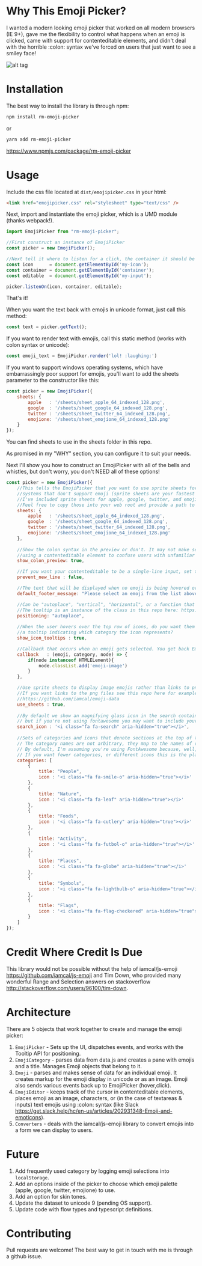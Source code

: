 # Why This Emoji Picker?

I wanted a modern looking emoji picker that worked on all modern browsers (IE 9+), gave me the flexibility to control what happens when an emoji is clicked, came with support for contenteditable elements, and didn't deal with the horrible :colon: syntax we've forced on users that just want to see a smiley face!

![alt tag](https://raw.githubusercontent.com/RobertMenke/rm-emoji-picker/master/examples/rm-emoji-picker.png)

# Installation

The best way to install the library is through npm:

```bash
npm install rm-emoji-picker
```

or

```bash
yarn add rm-emoji-picker
```

https://www.npmjs.com/package/rm-emoji-picker

# Usage

Include the css file located at `dist/emojipicker.css` in your html:

```html
<link href="emojipicker.css" rel="stylesheet" type="text/css" />
```

Next, import and instantiate the emoji picker, which is a UMD module (thanks webpack!).
```javascript
import EmojiPicker from "rm-emoji-picker";

//First construct an instance of EmojiPicker
const picker = new EmojiPicker();

//Next tell it where to listen for a click, the container it should be appended to, and the input/textarea/contenteditable it needs to work with
const icon      = document.getElementById('my-icon');
const container = document.getElementById('container');
const editable  = document.getElementById('my-input');

picker.listenOn(icon, container, editable);
```

That's it!

When you want the text back with emojis in unicode format, just call this method:

```javascript
const text = picker.getText();
```

If you want to render text with emojis, call this static method (works with colon syntax or unicode):

```javascript
const emoji_text = EmojiPicker.render('lol! :laughing:')
```

If you want to support windows operating systems, which have embarrassingly poor support for emojis, you'll want to add the sheets parameter to the constructor like this:

```javascript
const picker = new EmojiPicker({
    sheets: {
        apple   : '/sheets/sheet_apple_64_indexed_128.png',
        google  : '/sheets/sheet_google_64_indexed_128.png',
        twitter : '/sheets/sheet_twitter_64_indexed_128.png',
        emojione: '/sheets/sheet_emojione_64_indexed_128.png'
    }
});
```

You can find sheets to use in the sheets folder in this repo.


As promised in my "WHY" section, you can configure it to suit your needs.

Next I'll show you how to construct an EmojiPicker with all of the bells and whistles, but don't worry, you don't NEED all of these options!

```javascript
const picker = new EmojiPicker({
    //This tells the EmojiPicker that you want to use sprite sheets for operating
    //systems that don't support emoji (sprite sheets are your fastest option).
    //I've included sprite sheets for apple, google, twitter, and emojione emojis in the repo.
    //Feel free to copy those into your web root and provide a path to the files in this option.
    sheets: {
        apple   : '/sheets/sheet_apple_64_indexed_128.png',
        google  : '/sheets/sheet_google_64_indexed_128.png',
        twitter : '/sheets/sheet_twitter_64_indexed_128.png',
        emojione: '/sheets/sheet_emojione_64_indexed_128.png'
    },
    
    //Show the colon syntax in the preview or don't. It may not make sense if you're
    //using a contenteditable element to confuse users with unfamiliar colon syntax
    show_colon_preview: true,

    //If you want your contenteditable to be a single-line input, set this to true
    prevent_new_line : false,

    //The text that will be displayed when no emoji is being hovered over.
    default_footer_message: "Please select an emoji from the list above",

    //Can be "autoplace", "vertical", "horizontal", or a function that takes a tooltip as an argument.
    //The tooltip is an instance of the class in this repo here: https://github.com/RobertMenke/Tooltip-js
    positioning: "autoplace",
    
    //When the user hovers over the top row of icons, do you want them to be shown
    //a tooltip indicating which category the icon represents?
    show_icon_tooltips : true,

    //Callback that occurs when an emoji gets selected. You get back Emoji, EmojiCategory, Node
    callback   : (emoji, category, node) => {
        if(node instanceof HTMLELement){
            node.classList.add('emoji-image')
        }
    },

    //Use sprite sheets to display image emojis rather than links to png files (faster).
    //If you want links to the png files see this repo here for examples (library I'm using):
    //https://github.com/iamcal/emoji-data
    use_sheets : true,
    
    //By default we show an magnifying glass icon in the search container, 
    // but if you're not using fontawesome you may want to include your own icon.
    search_icon : '<i class="fa fa-search" aria-hidden="true"></i>',
    
    //Sets of categories and icons that denote sections at the top of the picker.
    // The category names are not arbitrary, they map to the names of categories in data.js. 
    // By default, I'm assuming you're using FontAwesome because, well, why wouldn't you?! 
    // If you want fewer categories, or different icons this is the place to configure that.
    categories: [
        {
            title: "People",
            icon : '<i class="fa fa-smile-o" aria-hidden="true"></i>'
        },
        {
            title: "Nature",
            icon : '<i class="fa fa-leaf" aria-hidden="true"></i>'
        },
        {
            title: "Foods",
            icon : '<i class="fa fa-cutlery" aria-hidden="true"></i>'
        },
        {
            title: "Activity",
            icon : '<i class="fa fa-futbol-o" aria-hidden="true"></i>'
        },
        {
            title: "Places",
            icon : '<i class="fa fa-globe" aria-hidden="true"></i>'
        },
        {
            title: "Symbols",
            icon : '<i class="fa fa-lightbulb-o" aria-hidden="true"></i>'
        },
        {
            title: "Flags",
            icon : '<i class="fa fa-flag-checkered" aria-hidden="true"></i>'
        }
    ]
});
```

# Credit Where Credit Is Due

This library would not be possible without the help of iamcal/js-emoji https://github.com/iamcal/js-emoji and Tim Down, who provided many wonderful Range and Selection answers on stackoverflow http://stackoverflow.com/users/96100/tim-down.

# Architecture


There are 5 objects that work together to create and manage the emoji picker:

1. `EmojiPicker` - Sets up the UI, dispatches events, and works with the Tooltip API for positioning.
2. `EmojiCategory` - parses data from data.js and creates a pane with emojis and a title. Manages Emoji objects that belong to it.
3. `Emoji` - parses and makes sense of data for an individual emoji. It creates markup for the emoji display in unicode or as an image. Emoji also sends various events back up to EmojiPicker (hover,click).
4. `EmojiEditor` - keeps track of the cursor in contenteditable elements, places emoji as an image, characters, or (in the case of textareas & inputs) text emojis using :colon: syntax (like Slack https://get.slack.help/hc/en-us/articles/202931348-Emoji-and-emoticons). 
5. `Converters` - deals with the iamcal/js-emoji library to convert emojis into a form we can display to users.

# Future

1. Add frequently used category by logging emoji selections into `localStorage`.
2. Add an options inside of the picker to choose which emoji palette (apple, google, twitter, emojione) to use.
3. Add an option for skin tones.
4. Update the dataset to unicode 9 (pending OS support).
5. Update code with flow types and typescript definitions.

# Contributing

Pull requests are welcome! The best way to get in touch with me is through a github issue.